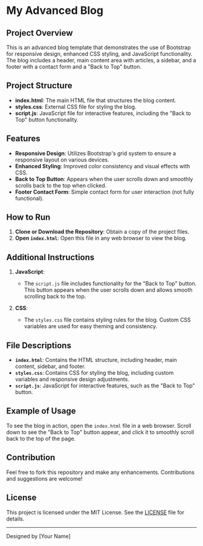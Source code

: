 # My Advanced Blog

## Project Overview
This is an advanced blog template that demonstrates the use of Bootstrap for responsive design, enhanced CSS styling, and JavaScript functionality. The blog includes a header, main content area with articles, a sidebar, and a footer with a contact form and a "Back to Top" button.

## Project Structure

- **index.html**: The main HTML file that structures the blog content.
- **styles.css**: External CSS file for styling the blog.
- **script.js**: JavaScript file for interactive features, including the "Back to Top" button functionality.

## Features

- **Responsive Design**: Utilizes Bootstrap's grid system to ensure a responsive layout on various devices.
- **Enhanced Styling**: Improved color consistency and visual effects with CSS.
- **Back to Top Button**: Appears when the user scrolls down and smoothly scrolls back to the top when clicked.
- **Footer Contact Form**: Simple contact form for user interaction (not fully functional).

## How to Run

1. **Clone or Download the Repository**: Obtain a copy of the project files.
2. **Open `index.html`**: Open this file in any web browser to view the blog.

## Additional Instructions

1. **JavaScript**:
   - The `script.js` file includes functionality for the "Back to Top" button. This button appears when the user scrolls down and allows smooth scrolling back to the top.

2. **CSS**:
   - The `styles.css` file contains styling rules for the blog. Custom CSS variables are used for easy theming and consistency.

## File Descriptions

- **`index.html`**: Contains the HTML structure, including header, main content, sidebar, and footer.
- **`styles.css`**: Contains CSS for styling the blog, including custom variables and responsive design adjustments.
- **`script.js`**: JavaScript for interactive features, such as the "Back to Top" button.

## Example of Usage

To see the blog in action, open the `index.html` file in a web browser. Scroll down to see the "Back to Top" button appear, and click it to smoothly scroll back to the top of the page.

## Contribution

Feel free to fork this repository and make any enhancements. Contributions and suggestions are welcome!

## License

This project is licensed under the MIT License. See the [LICENSE](LICENSE) file for details.

---

Designed by [Your Name]
